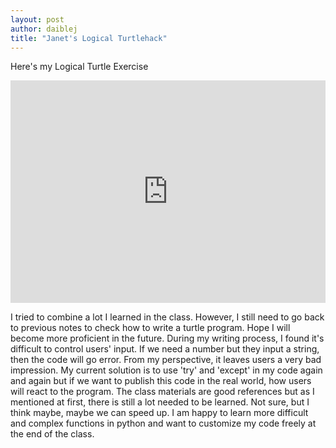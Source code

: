 ```yaml
---
layout: post
author: daiblej
title: "Janet's Logical Turtlehack"
---
```


Here's my Logical Turtle Exercise
<iframe src="https://trinket.io/embed/python/7e75ab5a2e" width="100%" height="356" frameborder="0" marginwidth="0" marginheight="0" allowfullscreen></iframe>

I tried to combine a lot I learned in the class. However, I still need to go back to previous notes to check how to write a turtle program. Hope I will become more proficient in the future. 
During my writing process, I found it's difficult to control users' input. If we need a number but they input a string, then the code will go error. From my perspective, it leaves users a very bad impression. My current solution is to use 'try' and 'except' in my code again and again but if we want to publish this code in the real world, how users will react to the program. 
The class materials are good references but as I mentioned at first, there is still a lot needed to be learned. Not sure, but I think maybe, maybe we can speed up. I am happy to learn more difficult and complex functions in python and want to customize my code freely at the end of the class.
